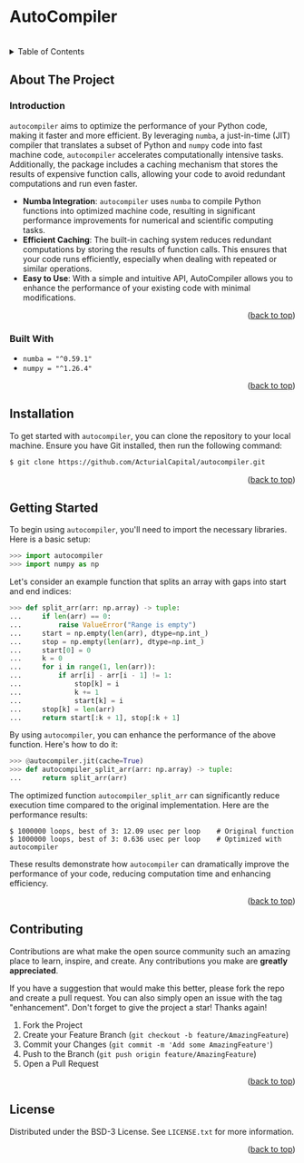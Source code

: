 <a name="readme-top"></a>

<!-- PROJECT LOGO -->
# AutoCompiler

<br>
<!-- TABLE OF CONTENTS -->
<details>
  <summary>Table of Contents</summary>
  <ol>
    <li>
      <a href="#about-the-project">About The Project</a>
        <ul>
            <li><a href="#introduction">Introduction</a></li>
        </ul>
        <ul>
            <li><a href="#built-with">Built With</a></li>
        </ul>
    </li>
    <li><a href="#installation">Installation</a></li>
    <li><a href="#contributing">Contributing</a></li>
    <li><a href="#license">License</a></li>
    
  </ol>
</details>



<!-- ABOUT THE PROJECT -->
## About The Project

### Introduction

`autocompiler` aims to optimize the performance of your Python code, making it faster and more efficient. By leveraging `numba`, a just-in-time (JIT) compiler that translates a subset of Python and `numpy` code into fast machine code, `autocompiler` accelerates computationally intensive tasks. Additionally, the package includes a caching mechanism that stores the results of expensive function calls, allowing your code to avoid redundant computations and run even faster.

* **Numba Integration**: `autocompiler` uses `numba` to compile Python functions into optimized machine code, resulting in significant performance improvements for numerical and scientific computing tasks.
* **Efficient Caching**: The built-in caching system reduces redundant computations by storing the results of function calls. This ensures that your code runs efficiently, especially when dealing with repeated or similar operations.
* **Easy to Use**: With a simple and intuitive API, AutoCompiler allows you to enhance the performance of your existing code with minimal modifications.

<p align="right">(<a href="#readme-top">back to top</a>)</p>


### Built With

* `numba = "^0.59.1"`
* `numpy = "^1.26.4"`

<p align="right">(<a href="#readme-top">back to top</a>)</p>

<!-- GETTING STARTED -->
## Installation

To get started with `autocompiler`, you can clone the repository to your local machine. Ensure you have Git installed, then run the following command:

```sh
$ git clone https://github.com/ActurialCapital/autocompiler.git
```

<p align="right">(<a href="#readme-top">back to top</a>)</p>

<!-- USAGE EXAMPLES -->
## Getting Started

To begin using `autocompiler`, you'll need to import the necessary libraries. Here is a basic setup:

```python
>>> import autocompiler
>>> import numpy as np
```

Let's consider an example function that splits an array with gaps into start and end indices:

```python
>>> def split_arr(arr: np.array) -> tuple:
...     if len(arr) == 0:
...         raise ValueError("Range is empty")
...     start = np.empty(len(arr), dtype=np.int_)
...     stop = np.empty(len(arr), dtype=np.int_)
...     start[0] = 0
...     k = 0
...     for i in range(1, len(arr)):
...         if arr[i] - arr[i - 1] != 1:
...             stop[k] = i
...             k += 1
...             start[k] = i
...     stop[k] = len(arr)
...     return start[:k + 1], stop[:k + 1]
```

By using `autocompiler`, you can enhance the performance of the above function. Here's how to do it:

```python
>>> @autocompiler.jit(cache=True)
>>> def autocompiler_split_arr(arr: np.array) -> tuple:
...     return split_arr(arr)
```

The optimized function `autocompiler_split_arr` can significantly reduce execution time compared to the original implementation. Here are the performance results:

```shell
$ 1000000 loops, best of 3: 12.09 usec per loop    # Original function
$ 1000000 loops, best of 3: 0.636 usec per loop    # Optimized with autocompiler
```

These results demonstrate how `autocompiler` can dramatically improve the performance of your code, reducing computation time and enhancing efficiency.

<p align="right">(<a href="#readme-top">back to top</a>)</p>

<!-- CONTRIBUTING -->
## Contributing

Contributions are what make the open source community such an amazing place to learn, inspire, and create. Any contributions you make are **greatly appreciated**.

If you have a suggestion that would make this better, please fork the repo and create a pull request. You can also simply open an issue with the tag "enhancement".
Don't forget to give the project a star! Thanks again!

1. Fork the Project
2. Create your Feature Branch (`git checkout -b feature/AmazingFeature`)
3. Commit your Changes (`git commit -m 'Add some AmazingFeature'`)
4. Push to the Branch (`git push origin feature/AmazingFeature`)
5. Open a Pull Request

<p align="right">(<a href="#readme-top">back to top</a>)</p>


<!-- LICENSE -->
## License

Distributed under the BSD-3 License. See `LICENSE.txt` for more information.

<p align="right">(<a href="#readme-top">back to top</a>)</p>

